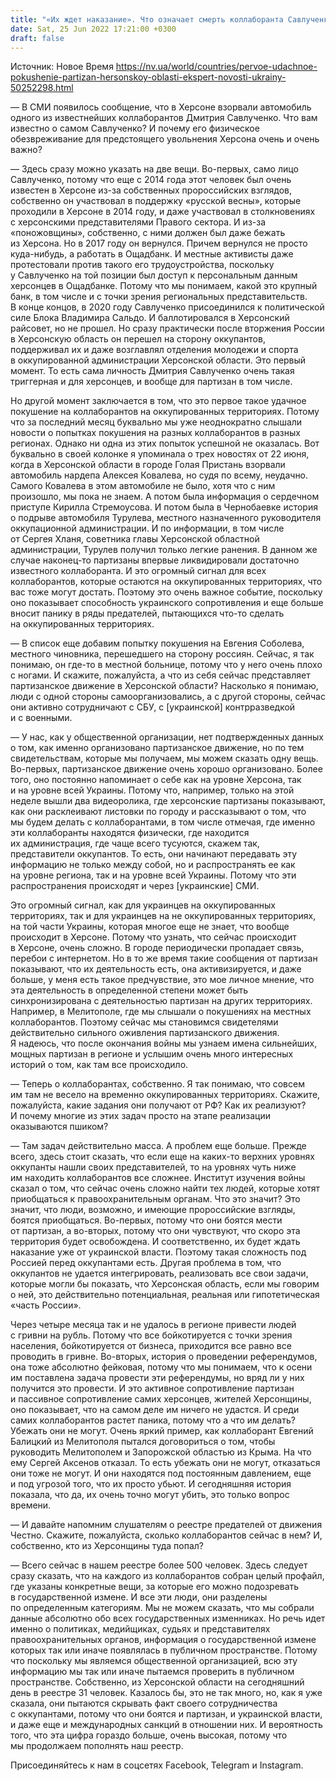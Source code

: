 ```yaml
---
title: "«Их ждет наказание». Что означает смерть коллаборанта Савлученко в Херсоне и какие настроения среди предателей"
date: Sat, 25 Jun 2022 17:21:00 +0300
draft: false
---
```

Источник: Новое Время https://nv.ua/world/countries/pervoe-udachnoe-pokushenie-partizan-hersonskoy-oblasti-ekspert-novosti-ukrainy-50252298.html


— В СМИ появилось сообщение, что в Херсоне взорвали автомобиль одного из известнейших коллаборантов Дмитрия Савлученко. Что вам известно о самом Савлученко? И почему его физическое обезвреживание для предстоящего увольнения Херсона очень и очень важно?

— Здесь сразу можно указать на две вещи. Во-первых, само лицо Савлученко, потому что еще с 2014 года этот человек был очень известен в Херсоне из-за собственных пророссийских взглядов, собственно он участвовал в поддержку «русской весны», которые проходили в Херсоне в 2014 году, и даже участвовал в столкновениях с херсонскими представителями Правого сектора. И из-за «поножовщины», собственно, с ними должен был даже бежать из Херсона. Но в 2017 году он вернулся. Причем вернулся не просто куда-нибудь, а работать в Ощадбанк. И местные активисты даже протестовали против такого его трудоустройства, поскольку у Савлученко на той позиции был доступ к персональным данным херсонцев в Ощадбанке. Потому что мы понимаем, какой это крупный банк, в том числе и с точки зрения региональных представительств. В конце концов, в 2020 году Савлученко присоединился к политической силе Блока Владимира Сальдо. И баллотировался в Херсонский райсовет, но не прошел. Но сразу практически после вторжения России в Херсонскую область он перешел на сторону оккупантов, поддерживал их и даже возглавлял отделения молодежи и спорта в оккупированной администрации Херсонской области. Это первый момент. То есть сама личность Дмитрия Савлученко очень такая триггерная и для херсонцев, и вообще для партизан в том числе.

Но другой момент заключается в том, что это первое такое удачное покушение на коллаборантов на оккупированных территориях. Потому что за последний месяц буквально мы уже неоднократно слышали новости о попытках покушения на разных коллаборантов в разных регионах. Однако ни одна из этих попыток успешной не оказалась. Вот буквально в своей колонке я упоминала о трех новостях от 22 июня, когда в Херсонской области в городе Голая Пристань взорвали автомобиль нардепа Алексея Ковалева, но судя по всему, неудачно. Самого Ковалева в этом автомобиле не было, хотя что с ним произошло, мы пока не знаем. А потом была информация о сердечном приступе Кирилла Стремоусова. И потом была в Чернобаевке история о подрыве автомобиля Турулева, местного назначенного руководителя оккупационной администрации. И по информации, в том числе от Сергея Хланя, советника главы Херсонской областной администрации, Турулев получил только легкие ранения. В данном же случае наконец-то партизаны впервые ликвидировали достаточно известного коллаборанта. И это огромный сигнал для всех коллаборантов, которые остаются на оккупированных территориях, что вас тоже могут достать. Поэтому это очень важное событие, поскольку оно показывает способность украинского сопротивления и еще больше вносит панику в ряды предателей, пытающихся что-то сделать на оккупированных территориях.

— В список еще добавим попытку покушения на Евгения Соболева, местного чиновника, перешедшего на сторону россиян. Сейчас, я так понимаю, он где-то в местной больнице, потому что у него очень плохо с ногами. И скажите, пожалуйста, а что из себя сейчас представляет партизанское движение в Херсонской области? Насколько я понимаю, люди с одной стороны самоорганизовались, а с другой стороны, сейчас они активно сотрудничают с СБУ, с [украинской] контрразведкой и с военными.

— У нас, как у общественной организации, нет подтвержденных данных о том, как именно организовано партизанское движение, но по тем свидетельствам, которые мы получаем, мы можем сказать одну вещь. Во-первых, партизанское движение очень хорошо организовано. Более того, оно постоянно напоминает о себе как на уровне Херсона, так и на уровне всей Украины. Потому что, например, только на этой неделе вышли два видеоролика, где херсонские партизаны показывают, как они расклеивают листовки по городу и рассказывают о том, что мы будем делать с коллаборантами, в том числе отмечая, где именно эти коллаборанты находятся физически, где находится их администрация, где чаще всего тусуются, скажем так, представители оккупантов. То есть, они начинают передавать эту информацию не только между собой, но и распространять ее как на уровне региона, так и на уровне всей Украины. Потому что эти распространения происходят и через [украинские] СМИ.

Это огромный сигнал, как для украинцев на оккупированных территориях, так и для украинцев на не оккупированных территориях, на той части Украины, которая многое еще не знает, что вообще происходит в Херсоне. Потому что узнать, что сейчас происходит в Херсоне, очень сложно. В городе периодически пропадает связь, перебои с интернетом. Но в то же время такие сообщения от партизан показывают, что их деятельность есть, она активизируется, и даже больше, у меня есть такое предчувствие, это мое личное мнение, что эта деятельность в определенной степени может быть синхронизирована с деятельностью партизан на других территориях. Например, в Мелитополе, где мы слышали о покушениях на местных коллаборантов. Поэтому сейчас мы становимся свидетелями действительно сильного оживления партизанского движения. Я надеюсь, что после окончания войны мы узнаем имена сильнейших, мощных партизан в регионе и услышим очень много интересных историй о том, как там все происходило.

— Теперь о коллаборантах, собственно. Я так понимаю, что совсем им там не весело на временно оккупированных территориях. Скажите, пожалуйста, какие задания они получают от РФ? Как их реализуют? И почему многие из этих задач просто на этапе реализации оказываются пшиком?

— Там задач действительно масса. А проблем еще больше. Прежде всего, здесь стоит сказать, что если еще на каких-то верхних уровнях оккупанты нашли своих представителей, то на уровнях чуть ниже им находить коллаборантов все сложнее. Институт изучения войны сказал о том, что сейчас очень сложно найти тех людей, которые хотят приобщаться к правоохранительным органам. Что это значит? Это значит, что люди, возможно, и имеющие пророссийские взгляды, боятся приобщаться. Во-первых, потому что они боятся мести от партизан, а во-вторых, потому что они чувствуют, что скоро эта территория будет освобождена. И соответственно, их будет ждать наказание уже от украинской власти. Поэтому такая сложность под Россией перед оккупантами есть. Другая проблема в том, что оккупантов не удается интегрировать, реализовать все свои задачи, которые могли бы показать, что Херсонская область, если мы говорим о ней, это действительно потенциальная, реальная или гипотетическая «часть России».

Через четыре месяца так и не удалось в регионе привести людей с гривни на рубль. Потому что все бойкотируется с точки зрения населения, бойкотируется от бизнеса, приходится все равно все проводить в гривне. Во-вторых, история о проведении референдумов, она тоже абсолютно фейковая, потому что мы понимаем, что к осени им поставлена задача провести эти референдумы, но вряд ли у них получится это провести. И это активное сопротивление партизан и пассивное сопротивление самих херсонцев, жителей Херсонщины, оно показывает, что на самом деле им ничего не удастся. И среди самих коллаборантов растет паника, потому что а что им делать? Убежать они не могут. Очень яркий пример, как коллаборант Евгений Балицкий из Мелитополя пытался договориться о том, чтобы руководить Мелитополем и Запорожской областью из Крыма. На что ему Сергей Аксенов отказал. То есть убежать они не могут, отказаться они тоже не могут. И они находятся под постоянным давлением, еще и под угрозой того, что их просто убьют. И сегодняшняя история показала, что да, их очень точно могут убить, это только вопрос времени.

— И давайте напомним слушателям о реестре предателей от движения Честно. Скажите, пожалуйста, сколько коллаборантов сейчас в нем? И, собственно, кто из Херсонщины туда попал?

— Всего сейчас в нашем реестре более 500 человек. Здесь следует сразу сказать, что на каждого из коллаборантов собран целый профайл, где указаны конкретные вещи, за которые его можно подозревать в государственной измене. И все эти люди, они разделены по определенным категориям. Мы не можем сказать, что мы собрали данные абсолютно обо всех государственных изменниках. Но речь идет именно о политиках, медийщиках, судьях и представителях правоохранительных органов, информация о государственной измене которых так или иначе появлялась в публичном пространстве. Потому что поскольку мы являемся общественной организацией, всю эту информацию мы так или иначе пытаемся проверить в публичном пространстве. Собственно, из Херсонской области на сегодняшний день в реестре 31 человек. Казалось бы, это не так много, но, как я уже сказала, они пытаются скрывать факт своего сотрудничества с оккупантами, потому что они боятся и партизан, и украинской власти, и даже еще и международных санкций в отношении них. И вероятность того, что эта цифра гораздо больше, очень высокая, потому что мы продолжаем пополнять наш реестр.

Присоединяйтесь к нам в соцсетях Facebook, Telegram и Instagram.
